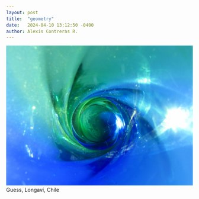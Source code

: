 ```yaml
---
layout: post
title:  "geometry"
date:   2024-04-10 13:12:50 -0400
author: Alexis Contreras R.
---
```


![Guess](/assets/images/geometry/photo1.jpg)
Guess, Longaví, Chile
